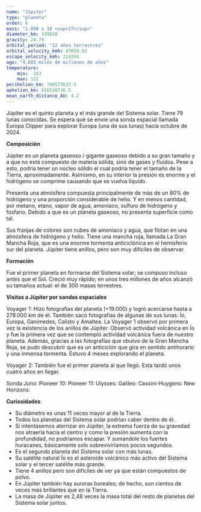 ```yaml
---
name: "Júpiter"
type: "planeta"
order: 6
mass: "1.898 x 10 <sup>27</sup>"
diameter_km: 139820
gravity: 24.79
orbital_period: "12 años terrestres"
orbital_velocity_kmh: 47050.92
escape_velocity_kmh: 214344
age: "4,603 miles de millones de años"
temperature:
    min: -163
    max: 121
perihelion_km: 740573637.5
aphelion_km: 816520736.5
mean_earth_distance_AU: 4.2
---
```


Júpiter es el quinto planeta y el más grande del Sistema solar. Tiene 79 lunas conocidas. Se espera que se envíe una sonda espacial llamada Europa Clipper para explorar Europa (una de sus lunas) hacia octubre de 2024.

**Composición**

Júpiter es un planeta gaseoso / gigante gaseoso debido a su gran tamaño y a que no está compuesto de materia sólida, sinó de gases y fluidos. Pese a esto, podría tener un núcleo sólido el cual podría tener el tamaño de la Tierra, aproximadamente. Asimismo, en su interior la presión es enorme y el hidrógeno se comprime causando que se vuelva líquido.

Presenta una atmósfera compuesta principalmente de más de un 80% de hidrógeno y una proporción considerable de helio. Y en menos cantidad, por metano, etano, vapor de agua, amoníaco, sulfuro de hidrógeno y fosfano.
Debido a que es un planeta gaseoso, no presenta superfície como tal.

Sus franjas de colores son nubes de amoníaco y agua, que flotan en una atmósfera de hidrógeno y helio.
Tiene una mancha roja, llamada La Gran Mancha Roja, que es una enorme tormenta anticiclónica en el hemisferio sur del planeta.
Júpiter tiene anillos, pero son muy difíciles de observar.

**Formación**

Fue el primer planeta en formarse del Sistema solar; se compuso incluso antes que el Sol. Creció muy rápido; en unos tres millones de años alcanzó su tamañoa actual: el de 300 masas terrestres.

**Visitas a Júpiter por sondas espaciales**

Voyager 1: Hizo fotografías del planeta (+19.000) y logró acercarse hasta a 278.000 km de él. También sacó fotografías de algunas de sus lunas: Ío, Europa, Ganímedes, Calisto y Amaltea. La Voyager 1 observó por primera vez la existencia de los anillos de Júpiter. Observó actividad volcánica en Ío y fue la primera vez que se contempló actividad volcánica fuera de nuestro planeta. Además, gracias a las fotografías que obutvo de la Gran Mancha Roja, se pudo descubrir que es un anticiclón que gira en sentido antihorario y una inmensa tormenta. Estuvo 4 meses explorando el planeta.

Voyager 2: También fue el primer planeta al que llegó. Esta tardó unos cuatro años en llegar.

Sonda Juno:
Pioneer 10:
Pioneer 11:
Ulysses:
Galileo:
Cassini-Huygens:
New Horizons:

**Curiosidades**

- Su diámetro es unas 11 veces mayor al de la Tierra.
- Todos los planetas del Sistema solar podrían caber dentro de él.
- Si intentásemos aterrizar en Júpiter, la extrema fuerza de su gravedad nos atraería hacía el centro y como la presión aumenta con la profundidad, no podríamos escapar. Y sumandole los fuertes huracanes, básicamente solo sobreviviríamos pocos segundos.
- Es el segundo planeta del Sistema solar con más lunas.
- Su satélite natural Ío es el asteroide volcánico más activo del Sistema solar y el tercer satélite más grande.
- Tiene 4 anillos pero son difíciles de ver ya que están compuestos de polvo.
- En Júpiter también hay auroras boreales; de hecho, son cientos de veces más brillantes que en la Tierra.
- La masa de Júpiter es 2,48 veces la masa total del resto de planetas del Sistema solar juntos.